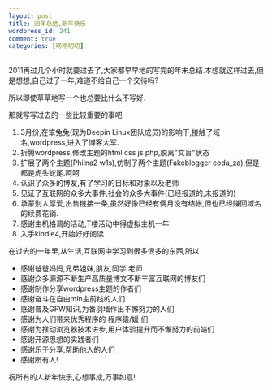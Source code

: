 ```yaml
--- 
layout: post
title: 旧年总结,新年快乐
wordpress_id: 241
comment: true
categories: [唠唠叨叨]
---
```

2011再过几个小时就要过去了,大家都早早地的写完的年末总结.本想就这样过去,但是想想,自己过了一年,难道不给自己一个交待吗?

所以即使草草地写一个也总要比什么不写好.

那就写写过去的一些比较重要的事吧

1. 3月份,在笨兔兔(现为Deepin Linux团队成员)的影响下,接触了域名,wordpress,进入了博客大军.
2. 折腾wordpress,修改主题的html css js php,脱离"文盲"状态
3. 扩展了两个主题(Philna2 w1s),仿制了两个主题(Fakeblogger coda_za),但是都是虎头蛇尾.呵呵
4. 认识了众多的博友,有了学习的目标和对象以及老师
5. 见证了互联网的众多大事件,社会的众多大事件(已经报道的,未报道的)
6. 承蒙别人厚爱,出售链接一条,虽然好像已经有俩月没有结帐,但也已经赚回域名的续费花销.
7. 感谢主机格调的活动,T楼活动中得虚拟主机一年
8. 入手kindle4,开始好好阅读

在过去的一年里,从生活,互联网中学习到很多很多的东西,所以

- 感谢爸爸妈妈,兄弟姐妹,朋友,同学,老师
- 感谢众多源源不断生产高质量博文不断丰富互联网的博友们
- 感谢制作分享wordpress主题的作者们
- 感谢奋斗在自由mín主前线的人们
- 感谢普及GFW知识,为番羽墙作出不懈努力的人们
- 感谢为人们带来优秀程序的 程序猿/媛 们
- 感谢为推动浏览器技术进步,用户体验提升而不懈努力的前端们
- 感谢开源思想的实践者们
- 感谢乐于分享,帮助他人的人们
- 感谢所有人!</blockquote>

祝所有的人新年快乐,心想事成,万事如意!
